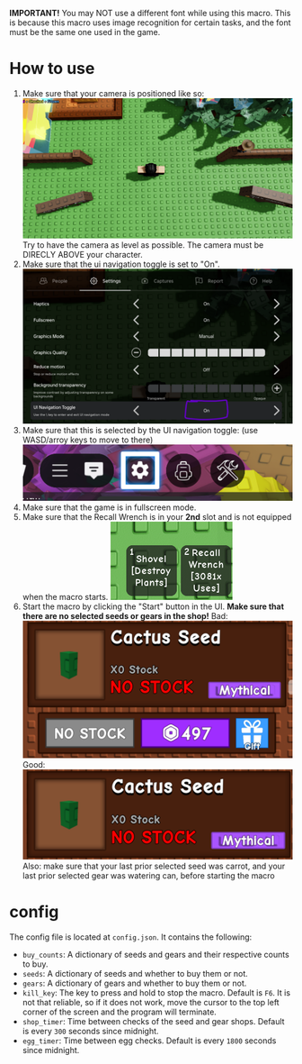 **IMPORTANT!**
You may NOT use a different font while using this macro. This is because this macro uses image recognition for certain tasks, and the font must be the same one used in the game.
# How to use
1. Make sure that your camera is positioned like so:
![alignment image](readme/alignment.png "Alignment")
Try to have the camera as level as possible. The camera must be DIRECLY ABOVE your character.
2. Make sure that the ui navigation toggle is set to "On".
![UI navigation](readme/uinav.png "UI Navigation")
3. Make sure that this is selected by the UI navigation toggle: (use WASD/arroy keys to move to there)
![start](readme/start.png "start")
4. Make sure that the game is in fullscreen mode.
5. Make sure that the Recall Wrench is in your **2nd** slot and is not equipped when the macro starts.
![Wrench](readme/wrench.png "Wrench")
6. Start the macro by clicking the "Start" button in the UI.
**Make sure that there are no selected seeds or gears in the shop!**
Bad:
![bad selection](readme/bad_selection.png "Bad selection")
Good:
![good selection](readme/good_selection.png "Good selection")
Also: make sure that your last prior selected seed was carrot, and your last prior selected gear was watering can, before starting the macro
# config
The config file is located at `config.json`. It contains the following:
* `buy_counts`: A dictionary of seeds and gears and their respective counts to buy.
* `seeds`: A dictionary of seeds and whether to buy them or not.
* `gears`: A dictionary of gears and whether to buy them or not.
* `kill_key`: The key to press and hold to stop the macro. Default is `F6`. It is not that reliable, so if it does not work, move the cursor to the top left corner of the screen and the program will terminate.
* `shop_timer`: Time between checks of the seed and gear shops. Default is every `300` seconds since midnight.
* `egg_timer`: Time between egg checks. Default is every `1800` seconds since midnight.